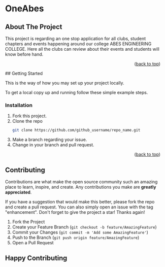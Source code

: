 # OneAbes
<!-- Improved compatibility of back to top link: See: https://github.com/othneildrew/Best-README-Template/pull/73 -->
<a name="readme-top"></a>
<!-- ABOUT THE PROJECT -->
## About The Project
This project is regarding an one stop application for all clubs, student chapters and events happening around our college ABES ENGINEERING COLLEGE.
Here all the clubs can review about their events and students will know before hand.
<p align="right">(<a href="#readme-top">back to top</a>)</p>
<!-- GETTING STARTED -->
## Getting Started

This is the way of how you may set up your project locally.

To get a local copy up and running follow these simple example steps.


### Installation

1. Fork this project.
2. Clone the repo
   ```sh
   git clone https://github.com/github_username/repo_name.git
   ```
3. Make a branch regarding your issue.
4. Change in your branch and pull request.

<p align="right">(<a href="#readme-top">back to top</a>)</p>

<!-- CONTRIBUTING -->
## Contributing

Contributions are what make the open source community such an amazing place to learn, inspire, and create. Any contributions you make are **greatly appreciated**.

If you have a suggestion that would make this better, please fork the repo and create a pull request. You can also simply open an issue with the tag "enhancement".
Don't forget to give the project a star! Thanks again!

1. Fork the Project
2. Create your Feature Branch (`git checkout -b feature/AmazingFeature`)
3. Commit your Changes (`git commit -m 'Add some AmazingFeature'`)
4. Push to the Branch (`git push origin feature/AmazingFeature`)
5. Open a Pull Request


## Happy Contributing
